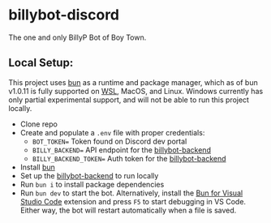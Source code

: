 # billybot-discord

The one and only BillyP Bot of Boy Town.

## Local Setup:

This project uses [bun](https://bun.sh) as a runtime and package manager, which as of bun v1.0.11 is fully supported on [WSL](https://learn.microsoft.com/en-us/windows/wsl/install), MacOS, and Linux. Windows currently has only partial experimental support, and will not be able to run this project locally.

-   Clone repo
-   Create and populate a `.env` file with proper credentials:
    -   `BOT_TOKEN=` Token found on Discord dev portal
    -   `BILLY_BACKEND=` API endpoint for the [billybot-backend](https://github.com/BillyP-Bot/billybot-backend)
    -   `BILLY_BACKEND_TOKEN=` Auth token for the [billybot-backend](https://github.com/BillyP-Bot/billybot-backend)
-   Install [bun](https://bun.sh/)
-   Set up the [billybot-backend](https://github.com/BillyP-Bot/billybot-backend) to run locally
-   Run `bun i` to install package dependencies
-   Run `bun dev` to start the bot. Alternatively, install the [Bun for Visual Studio Code](https://marketplace.visualstudio.com/items?itemName=oven.bun-vscode) extension and press `F5` to start debugging in VS Code. Either way, the bot will restart automatically when a file is saved.
